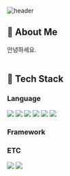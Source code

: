 <div>
  
  <!--Header-->
  ![header](https://capsule-render.vercel.app/api?type=waving&color=gradient&height=300&section=header&text=SeungWoo%20JEON)
  
</div>
<div>
  <!--Body-->
  
  ## 👀 About Me
  안녕하세요.
  <br/>
  <br/>
  
  ## 🧱 Tech Stack
  ### Language
  <!--Java-->
  <img src="https://img.shields.io/badge/java-007396?style=flat-square&logo=OpenJDK&logoColor=white"> 
  <!--SpringBoot-->  
  <img src="https://img.shields.io/badge/Spring_Boot-6DB33F?style=flat-square&logo=Spring%20Boot&logoColor=white">
  <!--JavaScript-->
  <img src="https://img.shields.io/badge/JavaScript-F7DF1E?style=flat-square&logo=JavaScript&logoColor=white"/>  
  <!--HTML5-->
  <img src="https://img.shields.io/badge/HTML5-E34F26?style=flat-square&logo=html5&logoColor=FFF"/>
  <!--CSS-->
  <img src="https://img.shields.io/badge/CSS3-1572B6?style=flat-square&logo=css3&logoColor=FFF"/> 
  <!--Jquery-->
  <img src="https://img.shields.io/badge/jquery-0769AD?style=flat-square&logo=jquery&logoColor=FFF"/> 
  
  <br/>
  
  ### Framework
  
  ### ETC
  <!--Amazon AWS-->
  <img src="https://img.shields.io/badge/Amazon AWS-232F3E?style=flat-square&logo=Amazon AWS&logoColor=white"/>

  <!--MySQL-->
  <img src="https://img.shields.io/badge/MariaDB-003545?style=flat-square&logo=mariaDB&logoColor=white"/>
  <br/>
  
</div>

<!--
**Jiyu-Kim/Jiyu-Kim** is a ✨ _special_ ✨ repository because its `README.md` (this file) appears on your GitHub profile.

Here are some ideas to get you started:
- Hi there 👋
- 🔭 I’m currently working on ...
- 🌱 I’m currently learning ...
- 👯 I’m looking to collaborate on ...
- 🤔 I’m looking for help with ...
- 💬 Ask me about ...
- 📫 How to reach me: ...
- 😄 Pronouns: ...
- ⚡ Fun fact: ...
-->

